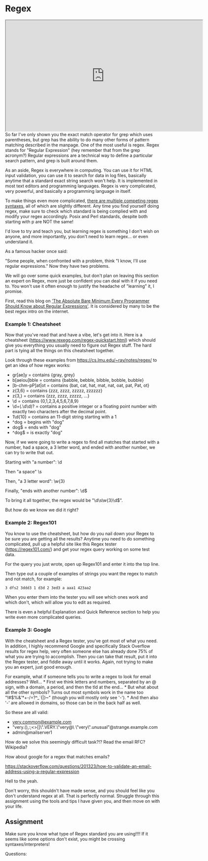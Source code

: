 # Regex

<iframe allowfullscreen height="360" src="https://www.youtube.com/embed/DA-rkfIwHmg?wmode=opaque" width="640"></iframe>So
far I've only shown you the exact match operator for grep which uses
parentheses, but grep has the ability to do many other forms of pattern
matching described in the manpage. One of the most useful is regex.
Regex stands for "Regular Expression" (hey remember that from the grep
acronym?) Regular expressions are a technical way to define a particular
search pattern, and grep is built around them.

As an aside, Regex is everywhere in computing. You can use it for HTML
input validation, you can use it to search for data in log files,
basically anytime that a standard exact string search won't help. It is
implemented in most text editors and programming languages. Regex is
very complicated, very powerful, and basically a programming language in
itself.

To make things even more complicated,
<a href="https://en.wikipedia.org/wiki/Regular_expression#Standards"
rel="noopener" target="_blank">there are multiple competing regex
syntaxes</a>, all of which are slightly different. Any time you find
yourself doing regex, make sure to check which standard is being
complied with and modify your regex accordingly. Posix and Perl
standards, despite both starting with p are NOT the same!

I'd love to try and teach you, but learning regex is something I don't
wish on anyone, and more importantly, you don't need to learn regex...
or even understand it.

As a famous hacker once said:

"Some people, when confronted with a problem, think "I know, I'll use
regular expressions." Now they have two problems.

We will go over some quick examples, but don't plan on leaving this
section an expert on Regex, more just be confident you can deal with it
if you need to. You won't use it often enough to justify the headache of
"learning" it, I promise.

First, read this blog on <a
href="https://web.archive.org/web/20090209182018/http://immike.net/blog/2007/04/06/the-absolute-bare-minimum-every-programmer-should-know-about-regular-expressions/"
rel="noopener" target="_blank">'The Absolute Bare Minimum Every
Programmer Should Know about Regular Expressions'</a>. It is considered
by many to be the best regex intro on the internet.

### Example 1: Cheatsheet

Now that you've read that and have a vibe, let's get into it. Here is a
cheatsheet (<https://www.rexegg.com/regex-quickstart.html>) which should
give you everything you usually need to figure out Regex stuff. The hard
part is tying all the things on this cheatsheet together.

Look through these examples from
<a href="https://cs.lmu.edu/~ray/notes/regex/" rel="noopener"
target="_blank">https://cs.lmu.edu/~ray/notes/regex/</a> to get an idea
of how regex works:

-   gr\[ae\]y = contains {gray, grey}
-   b\[aeiou\]bble = contains {babble, bebble, bibble, bobble, bubble}
-   \[b-chm-pP\]at\|ot = contains {bat, cat, hat, mat, nat, oat, pat,
    Pat, ot}
-   z{3,6} = contains {zzz, zzzz, zzzzz, zzzzzz}
-   z{3,} = contains {zzz, zzzz, zzzzz, ...}
-   \\d = contains {0,1,2,3,4,5,6,7,8,9}
-   \\d+(.\\d\\d)? = contains a positive integer or a floating point
    number with exactly two characters after the decimal point.
-   1\\d{10} = contains an 11-digit string starting with a 1
-   ^dog = begins with "dog"
-   dog$ = ends with "dog"
-   ^dog$ = is exactly "dog"

Now, if we were going to write a regex to find all matches that started
with a number, had a space, a 3 letter word, and ended with another
number, we can try to write that out.

Starting with "a number": \\d

Then "a space" \\s

Then, "a 3 letter word": \\w{3}

Finally, "ends with another number": \\d$

To bring it all together, the regex would be "\\d\\s\\w{3}\\d$".

But how do we know we did it right?

### Example 2: Regex101

You know to use the cheatsheet, but how do you nail down your Regex to
be sure you are getting all the results? Anytime you need to do
something complicated, pull up a helpful site like this Regex tester
(<a href="https://regex101.com/" rel="noopener"
target="_blank">https://regex101.com/</a>) and get your regex query
working on some test data.

For the query you just wrote, open up Regex101 and enter it into the top
line.

Then type out a couple of examples of strings you want the regex to
match and not match, for example:

``` default
3 dfs2 3ddd3 1 d3d 2 3ed3 a aaa1 423aa2
```

When you enter them into the tester you will see which ones work and
which don't, which will allow you to edit as required.

There is even a helpful Explanation and Quick Reference section to help
you write even more complicated queries.

### Example 3: Google

With the cheatsheet and a Regex tester, you've got most of what you
need. In addition, I highly recommend Google and specifically Stack
Overflow results for regex help, very often someone else has already
done 75% of what you are trying to accomplish. Then you can take that
result, put it into the Regex tester, and fiddle away until it works.
Again, not trying to make you an expert, just good enough.

For example, what if someone tells you to write a regex to look for
email addresses? Well... \* First we think letters and numbers,
separated by an @ sign, with a domain, a period, and then the tld at the
end... \* But what about all the other symbols? Turns out most symbols
work in the name too "!#$%&'\*+-/=?^\_\`{\|}\~" (though you will mostly
only see '-'). \* And then also '-' are allowed in domains, so those can
be in the back half as well.

So these are all valid:

-   very.common@example.com
-   "very.(),:;\<\>\[\]\\".VERY.\\"very@\\
    \\"very\\".unusual"@strange.example.com
-   admin@mailserver1

How do we solve this seemingly difficult task?!? Read the email RFC?
Wikipedia?

How about google for a regex that matches emails?

<a
href="https://stackoverflow.com/questions/201323/how-to-validate-an-email-address-using-a-regular-expression"
rel="noopener"
target="_blank">https://stackoverflow.com/questions/201323/how-to-validate-an-email-address-using-a-regular-expression</a>

Hell to the yeah.

Don't worry, this shouldn't have made sense, and you should feel like
you don't understand regex at all. That is perfectly normal. Struggle
through this assignment using the tools and tips I have given you, and
then move on with your life.

## Assignment

Make sure you know what type of Regex standard you are using!!!! If it
seems like some options don't exist, you might be crossing
syntaxes/interpreters!

Questions: 
